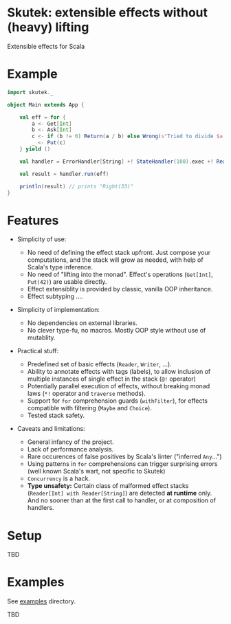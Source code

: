 # Skutek: extensible effects without (heavy) lifting

Extensible effects for Scala

# Example
```scala
import skutek._

object Main extends App {

    val eff = for {
        a <- Get[Int]
        b <- Ask[Int]
        c <- if (b != 0) Return(a / b) else Wrong(s"Tried to divide $a by zero")
        _ <- Put(c)
    } yield ()

    val handler = ErrorHandler[String] +! StateHandler(100).exec +! ReaderHandler(3)

    val result = handler.run(eff)

    println(result) // prints "Right(33)"
}
```

# Features

- Simplicity of use:
    - No need of defining the effect stack upfront. Just compose your computations, and the stack will grow as needed, with help of Scala's type inference.
    - No need of "lifting into the monad". Effect's operations (`Get[Int]`, `Put(42)`) are usable directly. 
    - Effect extensiblity is provided by classic, vanilla OOP inheritance.
    - Effect subtyping ‥‥
    
- Simplicity of implementation:
    - No dependencies on external libraries.
    - No clever type-fu, no macros. Mostly OOP style without use of mutablity.
     
- Practical stuff:
    - Predefined set of basic effects (`Reader`, `Writer`, ...).
    - Ability to annotate effects with tags (labels), to allow inclusion of multiple instances of single effect in the stack (`@!` operator)
    - Potentially parallel execution of effects, without breaking monad laws (`*!` operator and `traverse` methods).
    - Support for `for` comprehension guards (`withFilter`), for effects compatible with filtering (`Maybe` and `Choice`).
    - Tested stack safety.    
    
- Caveats and limitations:
    - General infancy of the project.
    - Lack of performance analysis.
    - Rare occurences of false positives by Scala's linter ("inferred `Any`...")
    - Using patterns in `for` comprehensions can trigger surprising errors (well known Scala's wart, not specific to Skutek)
    - `Concurrency` is a hack.
    - **Type unsafety:** Certain class of malformed effect stacks (`Reader[Int] with Reader[String]`) are detected **at runtime** only. And no sooner than at the first call to handler, or at composition of handlers.

# Setup

TBD

# Examples

See [examples](https://github.com/marcinzh/skutek/tree/master/examples/src/main/scala/skutek_examples) directory.

TBD
